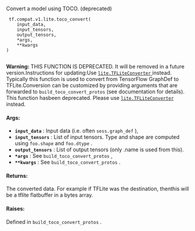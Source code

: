 Convert a model using TOCO. (deprecated)

```
 tf.compat.v1.lite.toco_convert(
    input_data,
    input_tensors,
    output_tensors,
    *args,
    **kwargs
)
 
```


**Warning:**  THIS FUNCTION IS DEPRECATED. It will be removed in a future version.Instructions for updating:Use [ `lite.TFLiteConverter` ](/api_docs/python/tf/lite/TFLiteConverter) instead.
Typically this function is used to convert from TensorFlow GraphDef to TFLite.Conversion can be customized by providing arguments that are forwarded to `build_toco_convert_protos`  (see documentation for details). This function hasbeen deprecated. Please use [ `lite.TFLiteConverter` ](/api_docs/python/tf/lite/TFLiteConverter) instead.

#### Args:
- **`input_data`** : Input data (i.e. often  `sess.graph_def` ),
- **`input_tensors`** : List of input tensors. Type and shape are computed using `foo.shape`  and  `foo.dtype` .
- **`output_tensors`** : List of output tensors (only .name is used from this).
- **`*args`** : See  `build_toco_convert_protos` ,
- **`**kwargs`** : See  `build_toco_convert_protos` .


#### Returns:
The converted data. For example if TFLite was the destination, thenthis will be a tflite flatbuffer in a bytes array.

#### Raises:
Defined in  `build_toco_convert_protos` .

